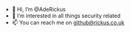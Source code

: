 - 👋 Hi, I’m @AdeRickus
- 👀 I’m interested in all things security related
- 📫 You can reach me on github@rickus.co.uk

<!---
AdeRickus/AdeRickus is a ✨ special ✨ repository because its `README.md` (this file) appears on your GitHub profile.
You can click the Preview link to take a look at your changes.
--->
